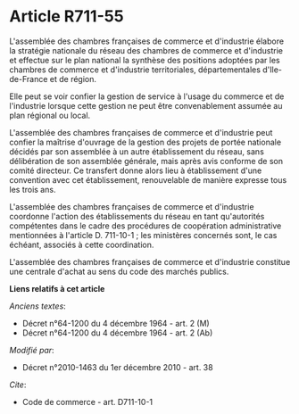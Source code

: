 # Article R711-55

L'assemblée des chambres françaises de commerce et d'industrie élabore la stratégie nationale du réseau des chambres de
commerce et d'industrie et effectue sur le plan national la synthèse des positions adoptées par les chambres de commerce et
d'industrie territoriales, départementales d'Ile-de-France et de région. 

Elle peut se voir confier la gestion de service à l'usage du commerce et de l'industrie lorsque cette gestion ne peut être
convenablement assumée au plan régional ou local.

L'assemblée des chambres françaises de commerce et d'industrie peut confier la maîtrise d'ouvrage de la gestion des projets
de portée nationale décidés par son assemblée à un autre établissement du réseau, sans délibération de son assemblée
générale, mais après avis conforme de son comité directeur. Ce transfert donne alors lieu à établissement d'une convention
avec cet établissement, renouvelable de manière expresse tous les trois ans.

L'assemblée des chambres françaises de commerce et d'industrie coordonne l'action des établissements du réseau en tant
qu'autorités compétentes dans le cadre des procédures de coopération administrative mentionnées à l'article D. 711-10-1 ; les
ministères concernés sont, le cas échéant, associés à cette coordination.

L'assemblée des chambres françaises de commerce et d'industrie constitue une centrale d'achat au sens du code des marchés
publics.

**Liens relatifs à cet article**

_Anciens textes_:

  - Décret n°64-1200 du 4 décembre 1964 - art. 2 (M)
  - Décret n°64-1200 du 4 décembre 1964 - art. 2 (Ab)

_Modifié par_:

  - Décret n°2010-1463 du 1er décembre 2010 - art. 38

_Cite_:

  - Code de commerce - art. D711-10-1
